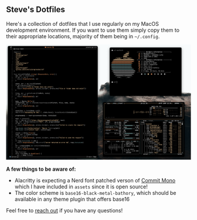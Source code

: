 ## Steve's Dotfiles

Here's a collection of dotfiles that I use regularly on my MacOS development environment. If you want to use them simply copy them to their appropriate locations, majority of them being in `~/.config`.

![screenshot](https://github.com/stevedylandev/dotfiles/blob/5230b7f924e3bb30ef477d99af6bc2f41cd7bce6/assets/screenshot.png)

**A few things to be aware of:**

- Alacritty is expecting a Nerd font patched verson of [Commit Mono](https://commitmono.com/) which I have included in `assets` since it is open source!
- The color scheme is `base16-black-metal-bathory`, which should be available in any theme plugin that offers base16

Feel free to [reach out](mailto:hello@stevedylan.dev) if you have any questions!
